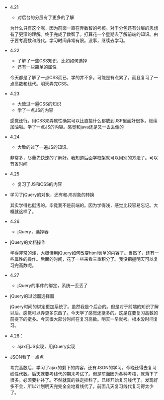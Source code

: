 - 4.21

  - 对后台的分层有了更多的了解

  为什么只有这个呢，因为前面一直在弄数智的考核。对于分包还有分层的思想有了更深的理解。终于完成了数智了。打算花一个星期去了解前端的知识。由于要考高数和线代。学习时间非常有限。没事，继续去学习。

- 4.22

  - 了解了一些CSS知识，比如如何选择
  - 还有一些简单的属性

  今天都是了解了一点CSS而已，学的并不多。可能是有点累了。而且复习了一点高数和线代。明天弄完CSS。

- 4.23

  - 大致过一遍CSS的知识
  - 学了一点JS的内容

  感觉还行。用CSS来弄属性确实可以比直接什么都放到JSP里面好很多。继续加油啦。学了一点JS的内容。感觉和java还是又一丢丢像的

- 4.24

  - 大致的过了一遍JS的知识。

  非常多，尽量先快速的了解好。我知道后面学框架就可以用别的方法了。可以节省时间

- 4.25

  - 复习了JS和CSS的内容

- 学习了jQuery的对象，还有和JS对象的转换

  其实学得也挺浅的。毕竟我不是前端的。因为学得浅，感觉比较容易忘记。大概就这样了。

- 4.26

  - jQuery，选择器

- jQuery的文档操作

  学得非常的浅，大概懂用jQuery如何改变html表单的内容了。当然了，还有一些属性的操作。后面的时间，花了一些来看三重积分了。我没把握明天可以复习完高数呢。

- 4.27

  - jQuery的事件的绑定，系统一丢丢了

- jQuery的过滤器选择器

  jQuery时间的绑定更加系统了。虽然我是个后台的。但是对于前端的知识了解以后，感觉可以弄更多东西了。今天学了感觉还挺多的。这是在要复习高数的前提下的挺多。今天很大部分时间在复习高数。明天一早就考。根本没时间复习。

- 4.28：

  - ajax用JS实现，用jQuery实现

- JSON看了一点点

  考完高数后，学习了ajax的剩下的内容，还有JSON的学习。今晚还得去复习线性代数。后天就要考线代的期末考试了。但是前面因为各种考核，就落下了很多。必须要补补了。不然就真的铁定挂科了。已经开始复习线代了。发现好多不会，所以计划明天完完全全地看线代了。前面几天复习线代复习得太少了。

